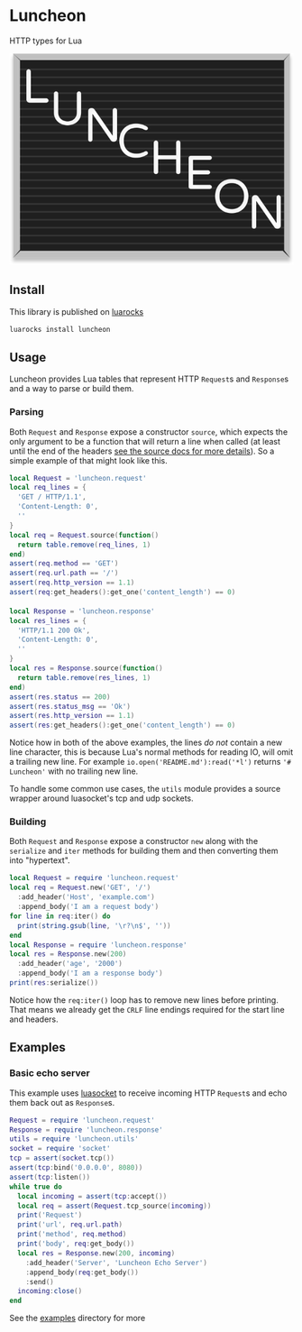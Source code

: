 # Luncheon

HTTP types for Lua

![Luncheon Logo](./Luncheon.svg)

## Install

This library is published on [luarocks](https://luarocks.org/modules/FreeMasen/luncheon)

```sh
luarocks install luncheon
```

## Usage

Luncheon provides Lua tables that represent HTTP `Request`s and `Response`s and a way to parse or
build them.

### Parsing

Both `Request` and `Response` expose a constructor `source`, which expects the only argument to be a
function that will return a line when called (at least until the end of the headers
[see the source docs for more details](https://cosock.github.io/luncheon/source.html)). So a simple
example of that might look like this.

```lua
local Request = 'luncheon.request'
local req_lines = {
  'GET / HTTP/1.1',
  'Content-Length: 0',
  ''
}
local req = Request.source(function()
  return table.remove(req_lines, 1)
end)
assert(req.method == 'GET')
assert(req.url.path == '/')
assert(req.http_version == 1.1)
assert(req:get_headers():get_one('content_length') == 0)

local Response = 'luncheon.response'
local res_lines = {
  'HTTP/1.1 200 Ok',
  'Content-Length: 0',
  ''
}
local res = Response.source(function()
  return table.remove(res_lines, 1)
end)
assert(res.status == 200)
assert(res.status_msg == 'Ok')
assert(res.http_version == 1.1)
assert(res:get_headers():get_one('content_length') == 0)
```

Notice how in both of the above examples, the lines _do not_ contain a new line character, this is
because Lua's normal methods for reading IO, will omit a trailing new line. For example
`io.open('README.md'):read('*l')` returns `'# Luncheon'` with no trailing new line.

To handle some common use cases, the `utils` module provides a source wrapper around luasocket's tcp
and udp sockets.

### Building

Both `Request` and `Response` expose a constructor `new` along with the `serialize` and `iter`
methods for building them and then converting them into "hypertext".

```lua
local Request = require 'luncheon.request'
local req = Request.new('GET', '/')
  :add_header('Host', 'example.com')
  :append_body('I am a request body')
for line in req:iter() do
  print(string.gsub(line, '\r?\n$', ''))
end
local Response = require 'luncheon.response'
local res = Response.new(200)
  :add_header('age', '2000')
  :append_body('I am a response body')
print(res:serialize())
```

Notice how the `req:iter()` loop has to remove new lines before printing. That means we already get
the `CRLF` line endings required for the start line and headers.

## Examples

### Basic echo server

This example uses [luasocket](https://w3.impa.br/~diego/software/luasocket/home.html) to receive
incoming HTTP `Request`s and echo them back out as `Response`s.

```lua
Request = require 'luncheon.request'
Response = require 'luncheon.response'
utils = require 'luncheon.utils'
socket = require 'socket'
tcp = assert(socket.tcp())
assert(tcp:bind('0.0.0.0', 8080))
assert(tcp:listen())
while true do
  local incoming = assert(tcp:accept())
  local req = assert(Request.tcp_source(incoming))
  print('Request')
  print('url', req.url.path)
  print('method', req.method)
  print('body', req:get_body())
  local res = Response.new(200, incoming)
    :add_header('Server', 'Luncheon Echo Server')
    :append_body(req:get_body())
    :send()
  incoming:close()
end
```

See the [examples](https://github.com/cosock/luncheon/tree/main/examples) directory for more
